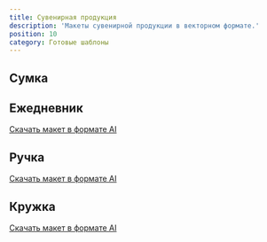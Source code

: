 ```yaml
---
title: Сувенирная продукция
description: 'Макеты сувенирной продукции в векторном формате.'
position: 10
category: Готовые шаблоны
---
```


## Сумка

<figure>
  <nuxt-img src="/media/22_bag.jpg" width="800"></nuxt-img>
</figure>

<!-- <file-download><a href="/download/media_things/planner.ai">Скачать макет в формате AI</a></file-download> -->

## Ежедневник

<figure>
  <nuxt-img src="/media/23_planner.jpg" preset="ill"></nuxt-img>
</figure>

<file-download><a href="/download/media_things/planner.ai" target="_blank">Скачать макет в формате AI</a></file-download>

## Ручка

<figure>
  <nuxt-img src="/media/24_pen.jpg" preset="ill"></nuxt-img>
</figure>

<file-download><a href="/download/media_things/pen.ai" target="_blank">Скачать макет в формате AI</a></file-download>

## Кружка

<figure>
  <nuxt-img src="/media/25_mug.jpg" width="800"></nuxt-img>
</figure>

<file-download><a href="/download/media_things/mug.ai" target="_blank">Скачать макет в формате AI</a></file-download>